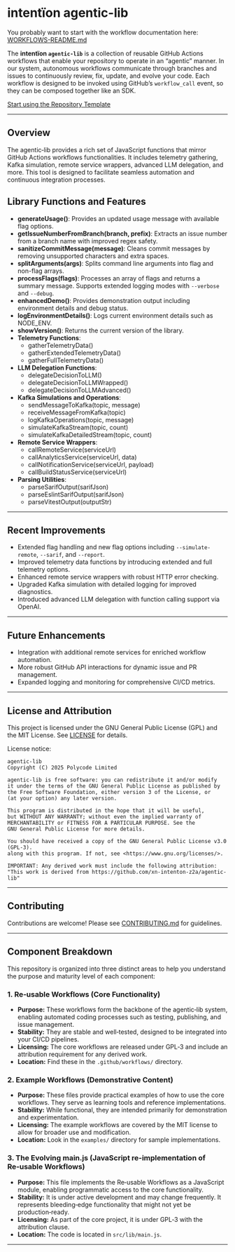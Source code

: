 # intentïon agentic-lib

You probably want to start with the workflow documentation here: [WORKFLOWS-README.md](WORKFLOWS-README.md)

The **intentïon `agentic-lib`** is a collection of reusable GitHub Actions workflows that enable your repository to operate in an “agentic” manner. In our system, autonomous workflows communicate through branches and issues to continuously review, fix, update, and evolve your code. Each workflow is designed to be invoked using GitHub’s `workflow_call` event, so they can be composed together like an SDK.

[Start using the Repository Template](https://github.com/xn-intenton-z2a/repository0)

---

## Overview

The agentic‑lib provides a rich set of JavaScript functions that mirror GitHub Actions workflows functionalities. It includes telemetry gathering, Kafka simulation, remote service wrappers, advanced LLM delegation, and more. This tool is designed to facilitate seamless automation and continuous integration processes.

## Library Functions and Features

- **generateUsage()**: Provides an updated usage message with available flag options.
- **getIssueNumberFromBranch(branch, prefix)**: Extracts an issue number from a branch name with improved regex safety.
- **sanitizeCommitMessage(message)**: Cleans commit messages by removing unsupported characters and extra spaces.
- **splitArguments(args)**: Splits command line arguments into flag and non-flag arrays.
- **processFlags(flags)**: Processes an array of flags and returns a summary message. Supports extended logging modes with `--verbose` and `--debug`.
- **enhancedDemo()**: Provides demonstration output including environment details and debug status.
- **logEnvironmentDetails()**: Logs current environment details such as NODE_ENV.
- **showVersion()**: Returns the current version of the library.
- **Telemetry Functions**:
  - gatherTelemetryData()
  - gatherExtendedTelemetryData()
  - gatherFullTelemetryData()
- **LLM Delegation Functions**:
  - delegateDecisionToLLM()
  - delegateDecisionToLLMWrapped()
  - delegateDecisionToLLMAdvanced()
- **Kafka Simulations and Operations**:
  - sendMessageToKafka(topic, message)
  - receiveMessageFromKafka(topic)
  - logKafkaOperations(topic, message)
  - simulateKafkaStream(topic, count)
  - simulateKafkaDetailedStream(topic, count)
- **Remote Service Wrappers**:
  - callRemoteService(serviceUrl)
  - callAnalyticsService(serviceUrl, data)
  - callNotificationService(serviceUrl, payload)
  - callBuildStatusService(serviceUrl)
- **Parsing Utilities**:
  - parseSarifOutput(sarifJson)
  - parseEslintSarifOutput(sarifJson)
  - parseVitestOutput(outputStr)

---

## Recent Improvements

- Extended flag handling and new flag options including `--simulate-remote`, `--sarif`, and `--report`.
- Improved telemetry data functions by introducing extended and full telemetry options.
- Enhanced remote service wrappers with robust HTTP error checking.
- Upgraded Kafka simulation with detailed logging for improved diagnostics.
- Introduced advanced LLM delegation with function calling support via OpenAI.

---

## Future Enhancements

- Integration with additional remote services for enriched workflow automation.
- More robust GitHub API interactions for dynamic issue and PR management.
- Expanded logging and monitoring for comprehensive CI/CD metrics.

---

## License and Attribution

This project is licensed under the GNU General Public License (GPL) and the MIT License. See [LICENSE](LICENSE) for details.

License notice:
```
agentic-lib
Copyright (C) 2025 Polycode Limited

agentic-lib is free software: you can redistribute it and/or modify
it under the terms of the GNU General Public License as published by
the Free Software Foundation, either version 3 of the License, or
(at your option) any later version.

This program is distributed in the hope that it will be useful,
but WITHOUT ANY WARRANTY; without even the implied warranty of
MERCHANTABILITY or FITNESS FOR A PARTICULAR PURPOSE. See the
GNU General Public License for more details.

You should have received a copy of the GNU General Public License v3.0 (GPL‑3).
along with this program. If not, see <https://www.gnu.org/licenses/>.

IMPORTANT: Any derived work must include the following attribution:
"This work is derived from https://github.com/xn-intenton-z2a/agentic-lib"
```

---

## Contributing

Contributions are welcome! Please see [CONTRIBUTING.md](CONTRIBUTING.md) for guidelines.

---

## Component Breakdown

This repository is organized into three distinct areas to help you understand the purpose and maturity level of each component:

### 1. Re‑usable Workflows (Core Functionality)
- **Purpose:** 
  These workflows form the backbone of the agentic‑lib system, enabling automated coding processes such as testing, publishing, and issue management.
- **Stability:** 
  They are stable and well‑tested, designed to be integrated into your CI/CD pipelines.
- **Licensing:** 
  The core workflows are released under GPL‑3 and include an attribution requirement for any derived work.
- **Location:** 
  Find these in the `.github/workflows/` directory.

### 2. Example Workflows (Demonstrative Content)
- **Purpose:** 
  These files provide practical examples of how to use the core workflows. They serve as learning tools and reference implementations.
- **Stability:** 
  While functional, they are intended primarily for demonstration and experimentation.
- **Licensing:** 
  The example workflows are covered by the MIT license to allow for broader use and modification.
- **Location:** 
  Look in the `examples/` directory for sample implementations.

### 3. The Evolving main.js (JavaScript re-implementation of Re‑usable Workflows)
- **Purpose:** 
  This file implements the Re‑usable Workflows as a JavaScript module, enabling programmatic access to the core functionality.
- **Stability:** 
  It is under active development and may change frequently. It represents bleeding‑edge functionality that might not yet be production‑ready.
- **Licensing:** 
  As part of the core project, it is under GPL‑3 with the attribution clause.
- **Location:** 
  The code is located in `src/lib/main.js`.

---